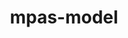 ---
title: "mpas-model"
layout: cache
categories: [package, develop]
meta: {"versions": ["7.3"], "compilers": ["gcc@=12.3.0", "gcc@=7.3.1", "intel@=2021.10.0"], "oss": ["amzn2"], "platforms": ["linux"], "targets": ["aarch64", "neoverse_n1", "neoverse_v1", "x86_64_v3", "x86_64_v4"], "stacks": ["aws-isc", "aws-isc-aarch64", "aws-pcluster-neoverse_v1", "aws-pcluster-x86_64_v4", "root"], "num_specs": 40, "num_specs_by_stack": {"aws-isc-aarch64": 16, "root": 40, "aws-pcluster-neoverse_v1": 10, "aws-isc": 8, "aws-pcluster-x86_64_v4": 6}}
spec_details: [{"hash": "dcl6mldmvcio7ll3ogm2nnvfrjskktje", "compiler": "gcc@=7.3.1", "versions": ["7.3"], "os": "amzn2", "platform": "linux", "target": "aarch64", "variants": ["build_system=makefile", "make_target=none", "precision=double"], "stacks": ["aws-isc-aarch64", "root"], "size": "-", "tarball": "https://binaries.spack.io/develop/build_cache/linux-amzn2-aarch64/gcc-7.3.1/mpas-model-7.3/linux-amzn2-aarch64-gcc-7.3.1-mpas-model-7.3-dcl6mldmvcio7ll3ogm2nnvfrjskktje.spack"}, {"hash": "zznj4icbib5zxxhqipflnxau2laielxh", "compiler": "gcc@=7.3.1", "versions": ["7.3"], "os": "amzn2", "platform": "linux", "target": "aarch64", "variants": ["build_system=makefile", "make_target=none", "precision=double"], "stacks": ["aws-isc-aarch64", "root"], "size": "-", "tarball": "https://binaries.spack.io/develop/build_cache/linux-amzn2-aarch64/gcc-7.3.1/mpas-model-7.3/linux-amzn2-aarch64-gcc-7.3.1-mpas-model-7.3-zznj4icbib5zxxhqipflnxau2laielxh.spack"}, {"hash": "7lieql7sonbham4wxwny54g45nnifc74", "compiler": "gcc@=7.3.1", "versions": ["7.3"], "os": "amzn2", "platform": "linux", "target": "aarch64", "variants": ["build_system=makefile", "make_target=none", "precision=double"], "stacks": ["aws-isc-aarch64", "root"], "size": "-", "tarball": "https://binaries.spack.io/develop/build_cache/linux-amzn2-aarch64/gcc-7.3.1/mpas-model-7.3/linux-amzn2-aarch64-gcc-7.3.1-mpas-model-7.3-7lieql7sonbham4wxwny54g45nnifc74.spack"}, {"hash": "3rzt6fz4scpc3viyfdl6wtntx6yxx5fw", "compiler": "gcc@=7.3.1", "versions": ["7.3"], "os": "amzn2", "platform": "linux", "target": "aarch64", "variants": ["build_system=makefile", "make_target=none", "precision=double"], "stacks": ["aws-isc-aarch64", "root"], "size": "-", "tarball": "https://binaries.spack.io/develop/build_cache/linux-amzn2-aarch64/gcc-7.3.1/mpas-model-7.3/linux-amzn2-aarch64-gcc-7.3.1-mpas-model-7.3-3rzt6fz4scpc3viyfdl6wtntx6yxx5fw.spack"}, {"hash": "2noeake65ifqu4jlc5l5agcwx47237cw", "compiler": "gcc@=7.3.1", "versions": ["7.3"], "os": "amzn2", "platform": "linux", "target": "aarch64", "variants": ["build_system=makefile", "make_target=none", "precision=double"], "stacks": ["aws-isc-aarch64", "root"], "size": "-", "tarball": "https://binaries.spack.io/develop/build_cache/linux-amzn2-aarch64/gcc-7.3.1/mpas-model-7.3/linux-amzn2-aarch64-gcc-7.3.1-mpas-model-7.3-2noeake65ifqu4jlc5l5agcwx47237cw.spack"}, {"hash": "q6fpfotxci6wzydpudrjeny3ekti3myt", "compiler": "gcc@=7.3.1", "versions": ["7.3"], "os": "amzn2", "platform": "linux", "target": "aarch64", "variants": ["build_system=makefile", "make_target=none", "precision=double"], "stacks": ["aws-isc-aarch64", "root"], "size": "-", "tarball": "https://binaries.spack.io/develop/build_cache/linux-amzn2-aarch64/gcc-7.3.1/mpas-model-7.3/linux-amzn2-aarch64-gcc-7.3.1-mpas-model-7.3-q6fpfotxci6wzydpudrjeny3ekti3myt.spack"}, {"hash": "qawfcvvjkn3c5thjgvlzyaesnvc56c45", "compiler": "gcc@=7.3.1", "versions": ["7.3"], "os": "amzn2", "platform": "linux", "target": "aarch64", "variants": ["build_system=makefile", "make_target=none", "precision=double"], "stacks": ["aws-isc-aarch64", "root"], "size": "-", "tarball": "https://binaries.spack.io/develop/build_cache/linux-amzn2-aarch64/gcc-7.3.1/mpas-model-7.3/linux-amzn2-aarch64-gcc-7.3.1-mpas-model-7.3-qawfcvvjkn3c5thjgvlzyaesnvc56c45.spack"}, {"hash": "jra3crqenieyitxvepefabu2ufhgc6mr", "compiler": "gcc@=7.3.1", "versions": ["7.3"], "os": "amzn2", "platform": "linux", "target": "aarch64", "variants": ["build_system=makefile", "make_target=none", "precision=double"], "stacks": ["aws-isc-aarch64", "root"], "size": "-", "tarball": "https://binaries.spack.io/develop/build_cache/linux-amzn2-aarch64/gcc-7.3.1/mpas-model-7.3/linux-amzn2-aarch64-gcc-7.3.1-mpas-model-7.3-jra3crqenieyitxvepefabu2ufhgc6mr.spack"}, {"hash": "2epjtimua2jdspcvm6ksan4h47kc5jnq", "compiler": "gcc@=12.3.0", "versions": ["7.3"], "os": "amzn2", "platform": "linux", "target": "neoverse_n1", "variants": ["build_system=makefile", "make_target=none", "precision=single"], "stacks": ["aws-pcluster-neoverse_v1", "root"], "size": "-", "tarball": "https://binaries.spack.io/develop/build_cache/linux-amzn2-neoverse_n1/gcc-12.3.0/mpas-model-7.3/linux-amzn2-neoverse_n1-gcc-12.3.0-mpas-model-7.3-2epjtimua2jdspcvm6ksan4h47kc5jnq.spack"}, {"hash": "7uix5sw2mzey5ipkqq3u2pkvcr4xaju3", "compiler": "gcc@=12.3.0", "versions": ["7.3"], "os": "amzn2", "platform": "linux", "target": "neoverse_n1", "variants": ["build_system=makefile", "make_target=none", "precision=single"], "stacks": ["aws-pcluster-neoverse_v1", "root"], "size": "-", "tarball": "https://binaries.spack.io/develop/build_cache/linux-amzn2-neoverse_n1/gcc-12.3.0/mpas-model-7.3/linux-amzn2-neoverse_n1-gcc-12.3.0-mpas-model-7.3-7uix5sw2mzey5ipkqq3u2pkvcr4xaju3.spack"}, {"hash": "3mhypljpkiyfc3ik736xhcbhfvvuzc42", "compiler": "gcc@=12.3.0", "versions": ["7.3"], "os": "amzn2", "platform": "linux", "target": "neoverse_n1", "variants": ["build_system=makefile", "make_target=none", "precision=single"], "stacks": ["aws-pcluster-neoverse_v1", "root"], "size": "-", "tarball": "https://binaries.spack.io/develop/build_cache/linux-amzn2-neoverse_n1/gcc-12.3.0/mpas-model-7.3/linux-amzn2-neoverse_n1-gcc-12.3.0-mpas-model-7.3-3mhypljpkiyfc3ik736xhcbhfvvuzc42.spack"}, {"hash": "trsllwwsw47hb45f6oojxyigfnhtbs4e", "compiler": "gcc@=12.3.0", "versions": ["7.3"], "os": "amzn2", "platform": "linux", "target": "neoverse_n1", "variants": ["build_system=makefile", "make_target=none", "precision=single"], "stacks": ["aws-pcluster-neoverse_v1", "root"], "size": "-", "tarball": "https://binaries.spack.io/develop/build_cache/linux-amzn2-neoverse_n1/gcc-12.3.0/mpas-model-7.3/linux-amzn2-neoverse_n1-gcc-12.3.0-mpas-model-7.3-trsllwwsw47hb45f6oojxyigfnhtbs4e.spack"}, {"hash": "auwcefuabuhloxomamrzhga75ifqu5rt", "compiler": "gcc@=12.3.0", "versions": ["7.3"], "os": "amzn2", "platform": "linux", "target": "neoverse_n1", "variants": ["build_system=makefile", "make_target=none", "precision=single"], "stacks": ["aws-pcluster-neoverse_v1", "root"], "size": "-", "tarball": "https://binaries.spack.io/develop/build_cache/linux-amzn2-neoverse_n1/gcc-12.3.0/mpas-model-7.3/linux-amzn2-neoverse_n1-gcc-12.3.0-mpas-model-7.3-auwcefuabuhloxomamrzhga75ifqu5rt.spack"}, {"hash": "vimhlp64omxdms4ytj3xjfbgwpem2uut", "compiler": "gcc@=7.3.1", "versions": ["7.3"], "os": "amzn2", "platform": "linux", "target": "neoverse_n1", "variants": ["build_system=makefile", "make_target=none", "precision=double"], "stacks": ["aws-isc-aarch64", "root"], "size": "-", "tarball": "https://binaries.spack.io/develop/build_cache/linux-amzn2-neoverse_n1/gcc-7.3.1/mpas-model-7.3/linux-amzn2-neoverse_n1-gcc-7.3.1-mpas-model-7.3-vimhlp64omxdms4ytj3xjfbgwpem2uut.spack"}, {"hash": "icpyvgcznxpzjqmrn2jmxkdoiiyd4jj4", "compiler": "gcc@=7.3.1", "versions": ["7.3"], "os": "amzn2", "platform": "linux", "target": "neoverse_n1", "variants": ["build_system=makefile", "make_target=none", "precision=double"], "stacks": ["aws-isc-aarch64", "root"], "size": "-", "tarball": "https://binaries.spack.io/develop/build_cache/linux-amzn2-neoverse_n1/gcc-7.3.1/mpas-model-7.3/linux-amzn2-neoverse_n1-gcc-7.3.1-mpas-model-7.3-icpyvgcznxpzjqmrn2jmxkdoiiyd4jj4.spack"}, {"hash": "k3ujchvvkquj43avdcb7oke3ck62lcqn", "compiler": "gcc@=7.3.1", "versions": ["7.3"], "os": "amzn2", "platform": "linux", "target": "neoverse_n1", "variants": ["build_system=makefile", "make_target=none", "precision=double"], "stacks": ["aws-isc-aarch64", "root"], "size": "-", "tarball": "https://binaries.spack.io/develop/build_cache/linux-amzn2-neoverse_n1/gcc-7.3.1/mpas-model-7.3/linux-amzn2-neoverse_n1-gcc-7.3.1-mpas-model-7.3-k3ujchvvkquj43avdcb7oke3ck62lcqn.spack"}, {"hash": "vdp2mt3xpuhircbgkud3t4a7zitycsm3", "compiler": "gcc@=7.3.1", "versions": ["7.3"], "os": "amzn2", "platform": "linux", "target": "neoverse_n1", "variants": ["build_system=makefile", "make_target=none", "precision=double"], "stacks": ["aws-isc-aarch64", "root"], "size": "-", "tarball": "https://binaries.spack.io/develop/build_cache/linux-amzn2-neoverse_n1/gcc-7.3.1/mpas-model-7.3/linux-amzn2-neoverse_n1-gcc-7.3.1-mpas-model-7.3-vdp2mt3xpuhircbgkud3t4a7zitycsm3.spack"}, {"hash": "p254erqz5ktp25avgpwym7e7w27vvnda", "compiler": "gcc@=7.3.1", "versions": ["7.3"], "os": "amzn2", "platform": "linux", "target": "neoverse_n1", "variants": ["build_system=makefile", "make_target=none", "precision=double"], "stacks": ["aws-isc-aarch64", "root"], "size": "-", "tarball": "https://binaries.spack.io/develop/build_cache/linux-amzn2-neoverse_n1/gcc-7.3.1/mpas-model-7.3/linux-amzn2-neoverse_n1-gcc-7.3.1-mpas-model-7.3-p254erqz5ktp25avgpwym7e7w27vvnda.spack"}, {"hash": "t6qwasykzaagypm6w4dwbbrf54em22iz", "compiler": "gcc@=7.3.1", "versions": ["7.3"], "os": "amzn2", "platform": "linux", "target": "neoverse_n1", "variants": ["build_system=makefile", "make_target=none", "precision=double"], "stacks": ["aws-isc-aarch64", "root"], "size": "-", "tarball": "https://binaries.spack.io/develop/build_cache/linux-amzn2-neoverse_n1/gcc-7.3.1/mpas-model-7.3/linux-amzn2-neoverse_n1-gcc-7.3.1-mpas-model-7.3-t6qwasykzaagypm6w4dwbbrf54em22iz.spack"}, {"hash": "ytbmfj34wpseutpm5oor4uqk6mpf37mb", "compiler": "gcc@=7.3.1", "versions": ["7.3"], "os": "amzn2", "platform": "linux", "target": "neoverse_n1", "variants": ["build_system=makefile", "make_target=none", "precision=double"], "stacks": ["aws-isc-aarch64", "root"], "size": "-", "tarball": "https://binaries.spack.io/develop/build_cache/linux-amzn2-neoverse_n1/gcc-7.3.1/mpas-model-7.3/linux-amzn2-neoverse_n1-gcc-7.3.1-mpas-model-7.3-ytbmfj34wpseutpm5oor4uqk6mpf37mb.spack"}, {"hash": "rxlxzdksankz4wkiygkrlrpmkb5bkkwz", "compiler": "gcc@=7.3.1", "versions": ["7.3"], "os": "amzn2", "platform": "linux", "target": "neoverse_n1", "variants": ["build_system=makefile", "make_target=none", "precision=double"], "stacks": ["aws-isc-aarch64", "root"], "size": "-", "tarball": "https://binaries.spack.io/develop/build_cache/linux-amzn2-neoverse_n1/gcc-7.3.1/mpas-model-7.3/linux-amzn2-neoverse_n1-gcc-7.3.1-mpas-model-7.3-rxlxzdksankz4wkiygkrlrpmkb5bkkwz.spack"}, {"hash": "s42mdr3g2kt7h73ffytx72sv3l2ngiyw", "compiler": "gcc@=12.3.0", "versions": ["7.3"], "os": "amzn2", "platform": "linux", "target": "neoverse_v1", "variants": ["build_system=makefile", "make_target=none", "precision=single"], "stacks": ["aws-pcluster-neoverse_v1", "root"], "size": "-", "tarball": "https://binaries.spack.io/develop/build_cache/linux-amzn2-neoverse_v1/gcc-12.3.0/mpas-model-7.3/linux-amzn2-neoverse_v1-gcc-12.3.0-mpas-model-7.3-s42mdr3g2kt7h73ffytx72sv3l2ngiyw.spack"}, {"hash": "s3c7mpshn6qxilapczczsxi6jxy3bao6", "compiler": "gcc@=12.3.0", "versions": ["7.3"], "os": "amzn2", "platform": "linux", "target": "neoverse_v1", "variants": ["build_system=makefile", "make_target=none", "precision=single"], "stacks": ["aws-pcluster-neoverse_v1", "root"], "size": "-", "tarball": "https://binaries.spack.io/develop/build_cache/linux-amzn2-neoverse_v1/gcc-12.3.0/mpas-model-7.3/linux-amzn2-neoverse_v1-gcc-12.3.0-mpas-model-7.3-s3c7mpshn6qxilapczczsxi6jxy3bao6.spack"}, {"hash": "5iv265wlgr57awtliz4qzkoqb6zbevvl", "compiler": "gcc@=12.3.0", "versions": ["7.3"], "os": "amzn2", "platform": "linux", "target": "neoverse_v1", "variants": ["build_system=makefile", "make_target=none", "precision=single"], "stacks": ["aws-pcluster-neoverse_v1", "root"], "size": "-", "tarball": "https://binaries.spack.io/develop/build_cache/linux-amzn2-neoverse_v1/gcc-12.3.0/mpas-model-7.3/linux-amzn2-neoverse_v1-gcc-12.3.0-mpas-model-7.3-5iv265wlgr57awtliz4qzkoqb6zbevvl.spack"}, {"hash": "bu7zb6tds5dkfnvxazkfooznlyjx65fc", "compiler": "gcc@=12.3.0", "versions": ["7.3"], "os": "amzn2", "platform": "linux", "target": "neoverse_v1", "variants": ["build_system=makefile", "make_target=none", "precision=single"], "stacks": ["aws-pcluster-neoverse_v1", "root"], "size": "-", "tarball": "https://binaries.spack.io/develop/build_cache/linux-amzn2-neoverse_v1/gcc-12.3.0/mpas-model-7.3/linux-amzn2-neoverse_v1-gcc-12.3.0-mpas-model-7.3-bu7zb6tds5dkfnvxazkfooznlyjx65fc.spack"}, {"hash": "qc75ceg4nex77w4yib7oq26cz42qq57k", "compiler": "gcc@=12.3.0", "versions": ["7.3"], "os": "amzn2", "platform": "linux", "target": "neoverse_v1", "variants": ["build_system=makefile", "make_target=none", "precision=single"], "stacks": ["aws-pcluster-neoverse_v1", "root"], "size": "-", "tarball": "https://binaries.spack.io/develop/build_cache/linux-amzn2-neoverse_v1/gcc-12.3.0/mpas-model-7.3/linux-amzn2-neoverse_v1-gcc-12.3.0-mpas-model-7.3-qc75ceg4nex77w4yib7oq26cz42qq57k.spack"}, {"hash": "gwqprekagwiyd7lehyfqef7un5keoaqk", "compiler": "gcc@=7.3.1", "versions": ["7.3"], "os": "amzn2", "platform": "linux", "target": "x86_64_v3", "variants": ["build_system=makefile", "make_target=none", "precision=double"], "stacks": ["root", "aws-isc"], "size": "-", "tarball": "https://binaries.spack.io/develop/build_cache/linux-amzn2-x86_64_v3/gcc-7.3.1/mpas-model-7.3/linux-amzn2-x86_64_v3-gcc-7.3.1-mpas-model-7.3-gwqprekagwiyd7lehyfqef7un5keoaqk.spack"}, {"hash": "r6h3gnez42b5rmhywwj5sgwzipdq6dsw", "compiler": "gcc@=7.3.1", "versions": ["7.3"], "os": "amzn2", "platform": "linux", "target": "x86_64_v3", "variants": ["build_system=makefile", "make_target=none", "precision=double"], "stacks": ["root", "aws-isc"], "size": "-", "tarball": "https://binaries.spack.io/develop/build_cache/linux-amzn2-x86_64_v3/gcc-7.3.1/mpas-model-7.3/linux-amzn2-x86_64_v3-gcc-7.3.1-mpas-model-7.3-r6h3gnez42b5rmhywwj5sgwzipdq6dsw.spack"}, {"hash": "ha3zpe5qdeo43ystticihn2ulcrqndil", "compiler": "gcc@=7.3.1", "versions": ["7.3"], "os": "amzn2", "platform": "linux", "target": "x86_64_v3", "variants": ["build_system=makefile", "make_target=none", "precision=double"], "stacks": ["root", "aws-isc"], "size": "-", "tarball": "https://binaries.spack.io/develop/build_cache/linux-amzn2-x86_64_v3/gcc-7.3.1/mpas-model-7.3/linux-amzn2-x86_64_v3-gcc-7.3.1-mpas-model-7.3-ha3zpe5qdeo43ystticihn2ulcrqndil.spack"}, {"hash": "7ox2kbuo7a5bo6tuw3272akhzep3ziit", "compiler": "gcc@=7.3.1", "versions": ["7.3"], "os": "amzn2", "platform": "linux", "target": "x86_64_v3", "variants": ["build_system=makefile", "make_target=none", "precision=double"], "stacks": ["root", "aws-isc"], "size": "-", "tarball": "https://binaries.spack.io/develop/build_cache/linux-amzn2-x86_64_v3/gcc-7.3.1/mpas-model-7.3/linux-amzn2-x86_64_v3-gcc-7.3.1-mpas-model-7.3-7ox2kbuo7a5bo6tuw3272akhzep3ziit.spack"}, {"hash": "q2qv6tb6duf2fhx257rruwgflzwqnsx5", "compiler": "gcc@=7.3.1", "versions": ["7.3"], "os": "amzn2", "platform": "linux", "target": "x86_64_v3", "variants": ["build_system=makefile", "make_target=none", "precision=double"], "stacks": ["root", "aws-isc"], "size": "-", "tarball": "https://binaries.spack.io/develop/build_cache/linux-amzn2-x86_64_v3/gcc-7.3.1/mpas-model-7.3/linux-amzn2-x86_64_v3-gcc-7.3.1-mpas-model-7.3-q2qv6tb6duf2fhx257rruwgflzwqnsx5.spack"}, {"hash": "kyxqb3nk3p3ekc5mxrjlwxkzlg6vw4iv", "compiler": "gcc@=7.3.1", "versions": ["7.3"], "os": "amzn2", "platform": "linux", "target": "x86_64_v3", "variants": ["build_system=makefile", "make_target=none", "precision=double"], "stacks": ["root", "aws-isc"], "size": "-", "tarball": "https://binaries.spack.io/develop/build_cache/linux-amzn2-x86_64_v3/gcc-7.3.1/mpas-model-7.3/linux-amzn2-x86_64_v3-gcc-7.3.1-mpas-model-7.3-kyxqb3nk3p3ekc5mxrjlwxkzlg6vw4iv.spack"}, {"hash": "nm2tqvpliybunwnfzjkbkbe6mdsuwn5x", "compiler": "gcc@=7.3.1", "versions": ["7.3"], "os": "amzn2", "platform": "linux", "target": "x86_64_v3", "variants": ["build_system=makefile", "make_target=none", "precision=double"], "stacks": ["root", "aws-isc"], "size": "-", "tarball": "https://binaries.spack.io/develop/build_cache/linux-amzn2-x86_64_v3/gcc-7.3.1/mpas-model-7.3/linux-amzn2-x86_64_v3-gcc-7.3.1-mpas-model-7.3-nm2tqvpliybunwnfzjkbkbe6mdsuwn5x.spack"}, {"hash": "dj322t3hgapsvgqmeszmch2rfjhpcokn", "compiler": "gcc@=7.3.1", "versions": ["7.3"], "os": "amzn2", "platform": "linux", "target": "x86_64_v3", "variants": ["build_system=makefile", "make_target=none", "precision=double"], "stacks": ["root", "aws-isc"], "size": "-", "tarball": "https://binaries.spack.io/develop/build_cache/linux-amzn2-x86_64_v3/gcc-7.3.1/mpas-model-7.3/linux-amzn2-x86_64_v3-gcc-7.3.1-mpas-model-7.3-dj322t3hgapsvgqmeszmch2rfjhpcokn.spack"}, {"hash": "7n5jzr6tpgnbgdbxbngekciqus3b5dzz", "compiler": "intel@=2021.10.0", "versions": ["7.3"], "os": "amzn2", "platform": "linux", "target": "x86_64_v3", "variants": ["build_system=makefile", "make_target=none", "precision=single"], "stacks": ["root", "aws-pcluster-x86_64_v4"], "size": "-", "tarball": "https://binaries.spack.io/develop/build_cache/linux-amzn2-x86_64_v3/intel-2021.10.0/mpas-model-7.3/linux-amzn2-x86_64_v3-intel-2021.10.0-mpas-model-7.3-7n5jzr6tpgnbgdbxbngekciqus3b5dzz.spack"}, {"hash": "6tht5c57khe3vxirzturcp6w5jcdkgz2", "compiler": "intel@=2021.10.0", "versions": ["7.3"], "os": "amzn2", "platform": "linux", "target": "x86_64_v3", "variants": ["build_system=makefile", "make_target=none", "precision=single"], "stacks": ["root", "aws-pcluster-x86_64_v4"], "size": "-", "tarball": "https://binaries.spack.io/develop/build_cache/linux-amzn2-x86_64_v3/intel-2021.10.0/mpas-model-7.3/linux-amzn2-x86_64_v3-intel-2021.10.0-mpas-model-7.3-6tht5c57khe3vxirzturcp6w5jcdkgz2.spack"}, {"hash": "vdhlp4hzjx4kc5lguui73elouwizb2vn", "compiler": "intel@=2021.10.0", "versions": ["7.3"], "os": "amzn2", "platform": "linux", "target": "x86_64_v3", "variants": ["build_system=makefile", "make_target=none", "precision=single"], "stacks": ["root", "aws-pcluster-x86_64_v4"], "size": "-", "tarball": "https://binaries.spack.io/develop/build_cache/linux-amzn2-x86_64_v3/intel-2021.10.0/mpas-model-7.3/linux-amzn2-x86_64_v3-intel-2021.10.0-mpas-model-7.3-vdhlp4hzjx4kc5lguui73elouwizb2vn.spack"}, {"hash": "vw53gs25iqgyezcsaegql3wnprke6tpr", "compiler": "intel@=2021.10.0", "versions": ["7.3"], "os": "amzn2", "platform": "linux", "target": "x86_64_v4", "variants": ["build_system=makefile", "make_target=none", "precision=single"], "stacks": ["root", "aws-pcluster-x86_64_v4"], "size": "-", "tarball": "https://binaries.spack.io/develop/build_cache/linux-amzn2-x86_64_v4/intel-2021.10.0/mpas-model-7.3/linux-amzn2-x86_64_v4-intel-2021.10.0-mpas-model-7.3-vw53gs25iqgyezcsaegql3wnprke6tpr.spack"}, {"hash": "sffeoqp2qdvv72qbeyexhaakzaw56fn7", "compiler": "intel@=2021.10.0", "versions": ["7.3"], "os": "amzn2", "platform": "linux", "target": "x86_64_v4", "variants": ["build_system=makefile", "make_target=none", "precision=single"], "stacks": ["root", "aws-pcluster-x86_64_v4"], "size": "-", "tarball": "https://binaries.spack.io/develop/build_cache/linux-amzn2-x86_64_v4/intel-2021.10.0/mpas-model-7.3/linux-amzn2-x86_64_v4-intel-2021.10.0-mpas-model-7.3-sffeoqp2qdvv72qbeyexhaakzaw56fn7.spack"}, {"hash": "wadlyne7zsdymootr7bi5r7ylgfqhney", "compiler": "intel@=2021.10.0", "versions": ["7.3"], "os": "amzn2", "platform": "linux", "target": "x86_64_v4", "variants": ["build_system=makefile", "make_target=none", "precision=single"], "stacks": ["root", "aws-pcluster-x86_64_v4"], "size": "-", "tarball": "https://binaries.spack.io/develop/build_cache/linux-amzn2-x86_64_v4/intel-2021.10.0/mpas-model-7.3/linux-amzn2-x86_64_v4-intel-2021.10.0-mpas-model-7.3-wadlyne7zsdymootr7bi5r7ylgfqhney.spack"}]
---
